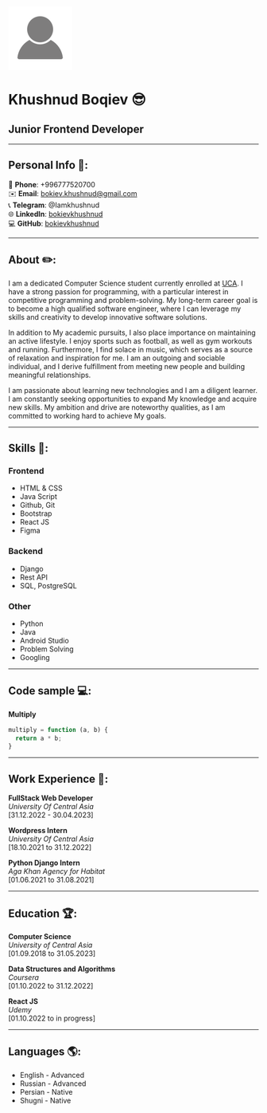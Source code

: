 ![profile_picture](profile-icon-png-898.png)

# Khushnud Boqiev :sunglasses:
## Junior Frontend Developer
--------------------------
## Personal Info :page_with_curl::
:iphone: **Phone**: +996777520700   
:envelope: **Email**: bokiev.khushnud@gmail.com  
:telephone_receiver: **Telegram**: @Iamkhushnud   
:globe_with_meridians: **LinkedIn**: [bokievkhushnud](https://www.linkedin.com/in/bokievkhushnud/)   
:computer: **GitHub**: [bokievkhushnud](https://github.com/bokievkhushnud/)

--------------------------
## About  :pencil2::
I am a dedicated Computer Science student currently enrolled at [UCA](https://ucentralasia.org/home). I have a strong passion for programming, with a particular interest in competitive programming and problem-solving. My long-term career goal is to become a high qualified software engineer, where I can leverage my skills and creativity to develop innovative software solutions.

In addition to My academic pursuits, I also place importance on maintaining an active lifestyle. I enjoy sports such as football, as well as gym workouts and running. Furthermore, I find solace in music, which serves as a source of relaxation and inspiration for me. I am an outgoing and sociable individual, and I derive fulfillment from meeting new people and building meaningful relationships.

I am passionate about learning new technologies and I am a diligent learner. I am constantly seeking opportunities to expand My knowledge and acquire new skills. My ambition and drive are noteworthy qualities, as I am committed to working hard to achieve My goals.

--------------------------
## Skills :memo:: 
### Frontend 
* HTML & CSS
* Java Script
* Github, Git
* Bootstrap
* React JS
* Figma
### Backend
* Django
* Rest API
* SQL, PostgreSQL
### Other
* Python
* Java
* Android Studio
* Problem Solving
* Googling

--------------------------
## Code sample :computer::
**Multiply**
```javascript
multiply = function (a, b) {
  return a * b;
}
```
--------------------------
## Work Experience :book::

**FullStack Web Developer**  
_University Of Central Asia_  
[31.12.2022 - 30.04.2023]

**Wordpress Intern**  
_University Of Central Asia_  
[18.10.2021 to 31.12.2022]

**Python Django Intern**  
_Aga Khan Agency for Habitat_  
[01.06.2021 to 31.08.2021]

--------------------------
## Education :trophy::

**Computer Science**  
_University of Central Asia_  
[01.09.2018 to 31.05.2023]

**Data Structures and Algorithms**  
_Coursera_  
[01.10.2022 to 31.12.2022]

**React JS**  
_Udemy_  
[01.10.2022 to in progress]

--------------------------
## Languages  :earth_americas::
- English - Advanced
- Russian - Advanced
- Persian - Native
- Shugni  - Native




